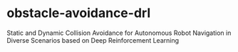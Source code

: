 # obstacle-avoidance-drl
Static and Dynamic Collision Avoidance for Autonomous Robot Navigation in Diverse Scenarios based on Deep Reinforcement Learning
